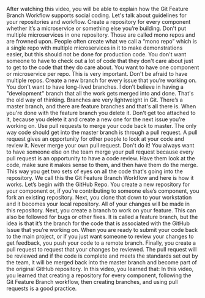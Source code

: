 After watching this video, you will be able to explain how the Git Feature
Branch Workflow supports social coding. Let's talk about guidelines for your
repositories and workflow. Create a repository for every component whether it’s
a microservice or something else you’re building. Don't put multiple
microservices in one repository. Those are called mono repos and are frowned
upon.  People often create what we call a “mono repo” which is a single repo
with multiple microservices in it to make demonstrations easier, but this should
not be done for production code.  You don't want someone to have to check out a
lot of code that they don't care about just to get to the code that they do care
about. You want to have one component or microservice per repo. This is very
important.  Don't be afraid to have multiple repos. Create a new branch for
every issue that you’re working on. You don't want to have long-lived branches.
I don’t believe in having a "development" branch that all the work gets merged
into and done.  That's the old way of thinking. Branches are very lightweight in
Git.  There’s a master branch, and there are feature branches and that's all
there is.  When you're done with the feature branch you delete it.  Don't get
too attached to it, because you delete it and create a new one for the next
issue you’re working on. Use pull requests to merge your code back to master.
The only way code should get into the master branch is through a pull request. A
pull request gives an opportunity for other people to look at your code and
review it. Never merge your own pull request.  Don't do it! You always want to
have someone else on the team merge your pull request because every pull request
is an opportunity to have a code review. Have them look at the code, make sure
it makes sense to them, and then have them do the merge. This way you get two
sets of eyes on all the code that's going into the repository. We call this the
Git Feature Branch Workflow and here is how it works. Let’s begin with the
GitHub Repo.  You create a new repository for your component or, if you’re
contributing to someone else’s component, you fork an existing repository. Next,
you clone that down to your workstation and it becomes your local repository.
All of your changes will be made in this repository. Next, you create a branch
to work on your feature.  This can also be followed for bugs or other fixes. It
is called a feature branch, but the idea is that it’s the branch for the code
that is associated with the GitHub Issue that you’re working on. When you are
ready to submit your code back to the main project, or if you just want someone
to review your changes to get feedback, you push your code to a remote branch.
Finally, you create a pull request to request that your changes be reviewed. The
pull request will be reviewed and if the code is complete and meets the
standards set out by the team, it will be merged back into the master branch and
become part of the original GitHub repository.  In this video, you learned that:
In this video, you learned that creating a repository for every component,
following the Git Feature Branch workflow, then creating branches, and using
pull requests is a good practice.